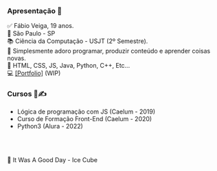 ### Apresentação 👋

✅ Fábio Veiga, 19 anos. 
<br>
🔻 São Paulo - SP
<br>
📚 Ciência da Computação - USJT (2º Semestre).
<br>
📜 Simplesmente adoro programar, produzir conteúdo e aprender coisas novas.
<br>
🧠 HTML, CSS, JS, Java, Python, C++, Etc...
<br>
💻 <a href="https://fabiov37ga.github.io/">[Portfolio]</a> (WIP)

<h3> Cursos 📖✍ </h3>
<ul>
  <li>Lógica de programação com JS (Caelum - 2019)</li>
  <li>Curso de Formação Front-End (Caelum - 2020)</li>
  <li>Python3 (Alura - 2022)</li>
</ul>

<br><br>

🎵 It Was A Good Day - Ice Cube





